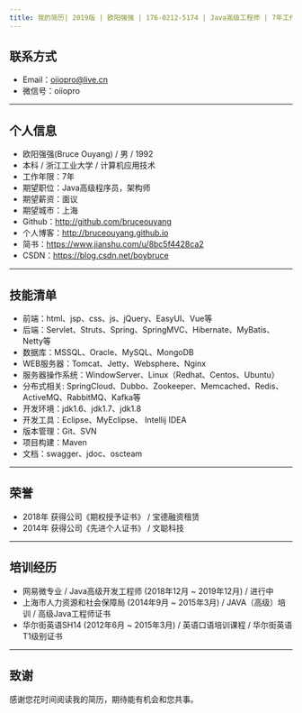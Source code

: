 ```yaml
---
title: 我的简历| 2019版 | 欧阳强强 | 176-0212-5174 | Java高级工程师 | 7年工作经验
---
```


## 联系方式

- Email：oiiopro@live.cn
- 微信号：oiiopro

---

## 个人信息

- 欧阳强强(Bruce Ouyang) / 男 / 1992 
- 本科 / 浙江工业大学 / 计算机应用技术
- 工作年限：7年
- 期望职位：Java高级程序员，架构师
- 期望薪资：面议
- 期望城市：上海
- Github：http://github.com/bruceouyang
- 个人博客：http://bruceouyang.github.io
- 简书：https://www.jianshu.com/u/8bc5f4428ca2
- CSDN：https://blog.csdn.net/boybruce 
---

## 技能清单

- 前端：html、jsp、css、js、jQuery、EasyUI、Vue等
- 后端：Servlet、Struts、Spring、SpringMVC、Hibernate、MyBatis、Netty等
- 数据库：MSSQL、Oracle、MySQL、MongoDB
- WEB服务器：Tomcat、Jetty、Websphere、Nginx
- 服务器操作系统：WindowServer、Linux（Redhat、Centos、Ubuntu）
- 分布式相关: SpringCloud、Dubbo、Zookeeper、Memcached、Redis、ActiveMQ、RabbitMQ、Kafka等
- 开发环境：jdk1.6、jdk1.7、jdk1.8
- 开发工具：Eclipse、MyEclipse、 Intellij IDEA
- 版本管理：Git、SVN
- 项目构建：Maven
- 文档：swagger、jdoc、oscteam

---

## 荣誉

- 2018年 获得公司《期权授予证书》 / 宝德融资租赁
- 2014年 获得公司《先进个人证书》 / 文聪科技

---

## 培训经历
- 网易微专业 / Java高级开发工程师 (2018年12月 ~ 2019年12月) / 进行中
- 上海市人力资源和社会保障局 (2014年9月 ~ 2015年3月) / JAVA（高级）培训 / 高级Java工程师证书
- 华尔街英语SH14 (2012年6月 ~ 2015年3月) / 英语口语培训课程 / 华尔街英语T1级别证书

---

## 致谢
感谢您花时间阅读我的简历，期待能有机会和您共事。
